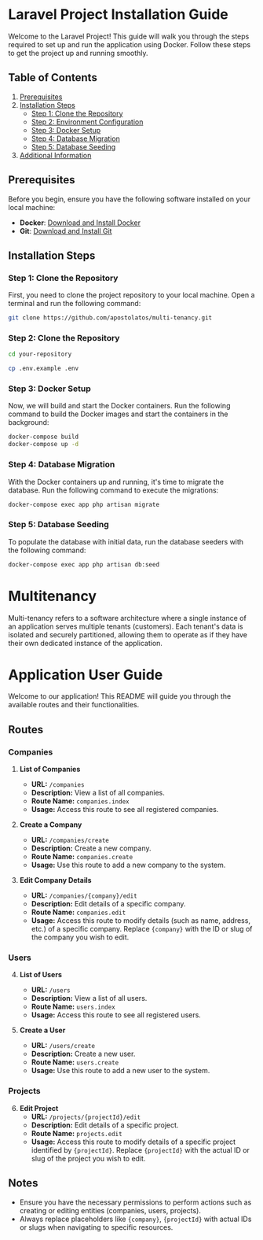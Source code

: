 # Laravel Project Installation Guide

Welcome to the Laravel Project! This guide will walk you through the steps required to set up and run the application using Docker. Follow these steps to get the project up and running smoothly.

## Table of Contents

1. [Prerequisites](#prerequisites)
2. [Installation Steps](#installation-steps)
   - [Step 1: Clone the Repository](#step-1-clone-the-repository)
   - [Step 2: Environment Configuration](#step-2-environment-configuration)
   - [Step 3: Docker Setup](#step-3-docker-setup)
   - [Step 4: Database Migration](#step-4-database-migration)
   - [Step 5: Database Seeding](#step-5-database-seeding)
3. [Additional Information](#additional-information)

## Prerequisites

Before you begin, ensure you have the following software installed on your local machine:

- **Docker**: [Download and Install Docker](https://www.docker.com/get-started)
- **Git**: [Download and Install Git](https://git-scm.com/downloads)

## Installation Steps

### Step 1: Clone the Repository

First, you need to clone the project repository to your local machine. Open a terminal and run the following command:

```bash
git clone https://github.com/apostolatos/multi-tenancy.git
```

### Step 2: Clone the Repository

```bash
cd your-repository
```

```bash
cp .env.example .env
```

### Step 3: Docker Setup

Now, we will build and start the Docker containers.
Run the following command to build the Docker images and start the containers in the background:

```bash
docker-compose build
docker-compose up -d
```

### Step 4: Database Migration

With the Docker containers up and running, it's time to migrate the database. Run the following command to execute the migrations:

```bash
docker-compose exec app php artisan migrate
```

### Step 5: Database Seeding

To populate the database with initial data, run the database seeders with the following command:

```bash
docker-compose exec app php artisan db:seed
```

# Multitenancy

Multi-tenancy refers to a software architecture where a single instance of an application serves multiple tenants (customers). Each tenant's data is isolated and securely partitioned, allowing them to operate as if they have their own dedicated instance of the application. 

# Application User Guide

Welcome to our application! This README will guide you through the available routes and their functionalities.

## Routes

### Companies

1. **List of Companies**
   - **URL:** `/companies`
   - **Description:** View a list of all companies.
   - **Route Name:** `companies.index`
   - **Usage:** Access this route to see all registered companies.

2. **Create a Company**
   - **URL:** `/companies/create`
   - **Description:** Create a new company.
   - **Route Name:** `companies.create`
   - **Usage:** Use this route to add a new company to the system.

3. **Edit Company Details**
   - **URL:** `/companies/{company}/edit`
   - **Description:** Edit details of a specific company.
   - **Route Name:** `companies.edit`
   - **Usage:** Access this route to modify details (such as name, address, etc.) of a specific company. Replace `{company}` with the ID or slug of the company you wish to edit.

### Users

4. **List of Users**
   - **URL:** `/users`
   - **Description:** View a list of all users.
   - **Route Name:** `users.index`
   - **Usage:** Access this route to see all registered users.

5. **Create a User**
   - **URL:** `/users/create`
   - **Description:** Create a new user.
   - **Route Name:** `users.create`
   - **Usage:** Use this route to add a new user to the system.

### Projects

6. **Edit Project**
   - **URL:** `/projects/{projectId}/edit`
   - **Description:** Edit details of a specific project.
   - **Route Name:** `projects.edit`
   - **Usage:** Access this route to modify details of a specific project identified by `{projectId}`. Replace `{projectId}` with the actual ID or slug of the project you wish to edit.

## Notes

- Ensure you have the necessary permissions to perform actions such as creating or editing entities (companies, users, projects).
- Always replace placeholders like `{company}`, `{projectId}` with actual IDs or slugs when navigating to specific resources.
